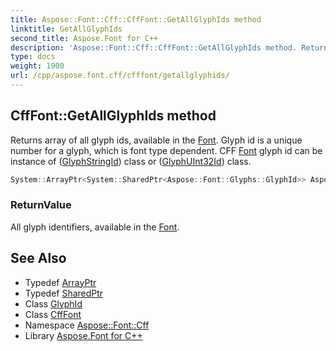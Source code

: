 ```yaml
---
title: Aspose::Font::Cff::CffFont::GetAllGlyphIds method
linktitle: GetAllGlyphIds
second_title: Aspose.Font for C++
description: 'Aspose::Font::Cff::CffFont::GetAllGlyphIds method. Returns array of all glyph ids, available in the Font. Glyph id is a unique number for a glyph, which is font type dependent. CFF Font glyph id can be instance of (GlyphStringId) class or (GlyphUInt32Id) class in C++.'
type: docs
weight: 1900
url: /cpp/aspose.font.cff/cfffont/getallglyphids/
---
```

## CffFont::GetAllGlyphIds method


Returns array of all glyph ids, available in the [Font](../../../aspose.font/font/). Glyph id is a unique number for a glyph, which is font type dependent. CFF [Font](../../../aspose.font/font/) glyph id can be instance of ([GlyphStringId](../)) class or ([GlyphUInt32Id](../)) class.

```cpp
System::ArrayPtr<System::SharedPtr<Aspose::Font::Glyphs::GlyphId>> Aspose::Font::Cff::CffFont::GetAllGlyphIds() override
```


### ReturnValue

All glyph identifiers, available in the [Font](../../../aspose.font/font/).

## See Also

* Typedef [ArrayPtr](../../../system/arrayptr/)
* Typedef [SharedPtr](../../../system/sharedptr/)
* Class [GlyphId](../../../aspose.font.glyphs/glyphid/)
* Class [CffFont](../)
* Namespace [Aspose::Font::Cff](../../)
* Library [Aspose.Font for C++](../../../)
